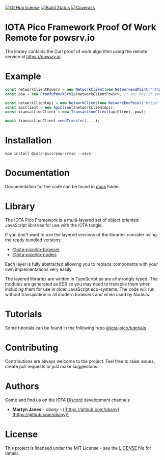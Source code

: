 [![GitHub license](https://img.shields.io/badge/license-MIT-blue.svg)](https://raw.githubusercontent.com/iota-pico/pow-srvio/master/LICENSE) [![Build Status](https://travis-ci.org/iota-pico/pow-srvio.svg?branch=master)](https://travis-ci.org/iota-pico/pow-srvio) 
[![Coveralls](https://img.shields.io/coveralls/iota-pico/pow-srvio.svg)](https://coveralls.io/github/iota-pico/pow-srvio)

# IOTA Pico Framework Proof Of Work Remote for powsrv.io

The library contains the Curl proof of work algorithm using the remote service at https://powsrv.io

# Example

```typescript
const networkClientPowSrv = new NetworkClient(new NetworkEndPoint("https", "api.powsrv.io", 443));
const pow = new ProofOfWorkSrvIo(networkClientPowSrv, /* api key if you have one */);

const networkClientApi = new NetworkClient(new NetworkEndPoint("https", "nodes.iota.fm", 443));
const apiClient = new ApiClient(networkClientApi);
const transactionClient = new TransactionClient(apiClient, pow);

await transactionClient.sendTransfer(....);
```

# Installation

```shell
npm install @iota-pico/pow-srvio --save
```

# Documentation

Documentation for the code can be found in [docs](https://github.com/iota-pico/pow-srvio/blob/master/docs/README.md) folder.

# Library

The IOTA Pico Framework is a multi-layered set of object oriented JavaScript libraries for use with the IOTA tangle.

If you don't want to use the layered versions of the libraries consider using the  ready bundled versions:

* [@iota-pico/lib-browser](https://github.com/iota-pico/lib-browser)
* [@iota-pico/lib-nodejs](https://github.com/iota-pico/lib-nodejs)

Each layer is fully abstracted allowing you to replace components with your own implementations very easily.

The layered libraries are written in TypeScript so are all strongly typed. The modules are generated as ES6 so you may need to transpile them when including them for use in older JavaScript eco-systems. The code will run without transpilation in all modern browsers and when used by NodeJs.

# Tutorials

Some tutorials can be found in the following repo [@iota-pico/tutorials](https://github.com/iota-pico/tutorials)

# Contributing

Contributions are always welcome to the project. Feel free to raise issues, create pull requests or just make suggestions.

# Authors

Come and find us on the IOTA [Discord](https://discord.gg/JJysqe9) development channels

* **Martyn Janes** - *obany* - ([https://github.com/obany](https://github.com/obany))

# License

This project is licensed under the MIT License - see the [LICENSE](https://github.com/iota-pico/pow-srvio/blob/master/LICENSE) file for details.
